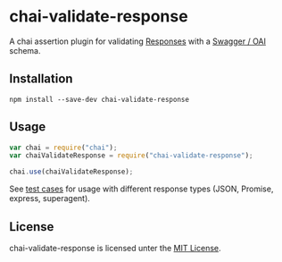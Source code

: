 # chai-validate-response

A chai assertion plugin for validating [Responses](https://developer.mozilla.org/en-US/docs/Web/API/Response) with a [Swagger / OAI](https://github.com/OAI/OpenAPI-Specification) schema.

## Installation

```
npm install --save-dev chai-validate-response
```

## Usage

```js
var chai = require("chai");
var chaiValidateResponse = require("chai-validate-response");

chai.use(chaiValidateResponse);
```

See [test cases](test/chai-validate-response.spec.js) for usage with different response types (JSON, Promise, express, superagent).

## License
chai-validate-response is licensed unter the [MIT License](LICENSE.md).

